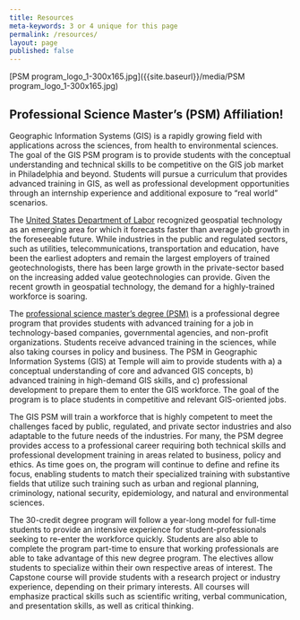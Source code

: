 ```yaml
---
title: Resources
meta-keywords: 3 or 4 unique for this page
permalink: /resources/
layout: page
published: false
---
```

[PSM program_logo_1-300x165.jpg]({{site.baseurl}}/media/PSM program_logo_1-300x165.jpg)

## Professional Science Master’s (PSM) Affiliation!

Geographic Information Systems (GIS) is a rapidly growing field with applications across the sciences, from health to environmental sciences. The goal of the GIS PSM program is to provide students with the conceptual understanding and technical skills to be competitive on the GIS job market in Philadelphia and beyond. Students will pursue a curriculum that provides advanced training in GIS, as well as professional development opportunities through an internship experience and additional exposure to “real world” scenarios.

The [United States Department of Labor](http://www.bls.gov/ooh/architecture-and-engineering/cartographers-and-photogrammetrists.htm) recognized geospatial technology as an emerging area for which it forecasts faster than average job growth in the foreseeable future. While industries in the public and regulated sectors, such as utilities, telecommunications, transportation and education, have been the earliest adopters and remain the largest employers of trained geotechnologists, there has been large growth in the private-sector based on the increasing added value geotechnologies  can provide. Given the recent growth in geospatial technology, the demand for a highly-trained workforce is soaring.

The [professional science master’s degree (PSM)](http://www.npsma.org/) is a professional degree program that provides students with advanced training for a job in technology-based companies, governmental agencies, and non-profit organizations. Students receive advanced training in the sciences, while also taking courses in policy and business. The PSM in Geographic Information Systems (GIS) at Temple will aim to provide students with a) a conceptual understanding of core and advanced GIS concepts, b) advanced training in high-demand GIS skills, and c) professional development to prepare them to enter the GIS workforce. The goal of the program is to place students in competitive and relevant GIS-oriented jobs.

The GIS PSM will train a workforce that is highly competent to meet the challenges faced by public, regulated, and private sector industries and also adaptable to the future needs of the industries.  For many, the PSM degree provides access to a professional career requiring both technical skills and professional development training in areas related to business, policy and ethics.  As time goes on, the program will continue to define and refine its focus, enabling students to match their specialized training with substantive fields that utilize such training such as urban and regional planning, criminology, national security, epidemiology, and natural and environmental sciences.

The 30-credit degree program will follow a year-long model for full-time students to provide an intensive experience for student-professionals seeking to re-enter the workforce quickly. Students are also able to complete the program part-time to ensure that working professionals are able to take advantage of this new degree program. The electives allow students to specialize within their own respective areas of interest. The Capstone course will provide students with a research project or industry experience, depending on their primary interests. All courses will emphasize practical skills such as scientific writing, verbal communication, and presentation skills, as well as critical thinking.

